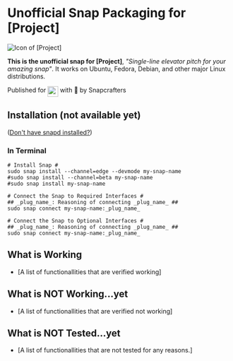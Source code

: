 # Unofficial Snap Packaging for [Project]
<!--
	Use the RawGit service for easy access to in-repo pictures:
	https://rawgit.com
-->
![Icon of [Project]](https://cdn.rawgit.com/Lin-Buo-Ren/snapcrafters-template-plus/bea3bc56/snap/gui/my-awesome-app.png "Icon of [Project]")

**This is the unofficial snap for [Project]**, *"Single-line elevator pitch for your amazing snap"*. It works on Ubuntu, Fedora, Debian, and other major Linux distributions.

<!-- Uncomment and modify this when you are provided a build status badge
[![Build Status Badge of the `my-snap-name` Snap](https://build.snapcraft.io/badge/snapcrafters/fork-and-rename-me.svg "Build Status of the `my-snap-name` snap")](https://build.snapcraft.io/user/snapcrafters/fork-and-rename-me)
-->

<!-- Uncomment and modify this when you have a screenshot
![Screenshot of the Snapped Application](screenshots/screenshot.png "Screenshot of the Snapped Application")
-->

Published for <img src="http://anything.codes/slack-emoji-for-techies/emoji/tux.png" align="top" width="24" /> with 💝 by Snapcrafters

## Installation (not available yet)
([Don't have snapd installed?](https://snapcraft.io/docs/core/install))

### In Terminal
    # Install Snap #
    sudo snap install --channel=edge --devmode my-snap-name
    #sudo snap install --channel=beta my-snap-name
    #sudo snap install my-snap-name
    
    # Connect the Snap to Required Interfaces #
    ## _plug_name_: Reasoning of connecting _plug_name_ ##
    sudo snap connect my-snap-name:_plug_name_
    
    # Connect the Snap to Optional Interfaces #
    ## _plug_name_: Reasoning of connecting _plug_name_ ##
    sudo snap connect my-snap-name:_plug_name_

<!--
### The Graphical Way
Browse <https://snapcraft.io/_snap_name_> and follow the instructions.
-->

## What is Working
* [A list of functionallities that are verified working]

## What is NOT Working...yet 
* [A list of functionallities that are verified not working]

## What is NOT Tested...yet
* [A list of functionallities that are not tested for any reasons.]

<!--
## Support
* Report issues regarding using this snap to the issue tracker:  
  <https://github.com/_repo_owner_/_repo_name_/issues>
* You may also post on the Snapcraft Forum, under the `snap` topic category:  
  <https://forum.snapcraft.io/c/snap>
-->
